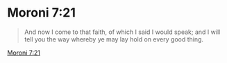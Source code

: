 # Moroni 7:21

> And now I come to that faith, of which I said I would speak; and I will tell you the way whereby ye may lay hold on every good thing.

[Moroni 7:21](https://www.churchofjesuschrist.org/study/scriptures/bofm/moro/7?lang=eng&id=p21#p21)



